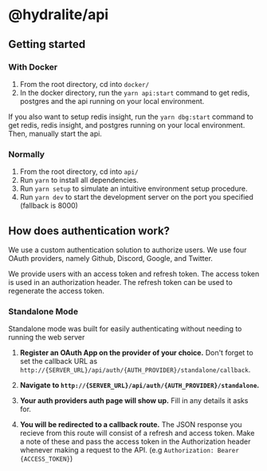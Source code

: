 # @hydralite/api

## Getting started

### With Docker

1. From the root directory, cd into `docker/`
2. In the docker directory, run the `yarn api:start` command to get redis, postgres and the api running on your local environment.

If you also want to setup redis insight, run the `yarn dbg:start` command to get redis, redis insight, and postgres running on your local environment. Then, manually start the api.

### Normally

1. From the root directory, cd into `api/`
2. Run `yarn` to install all dependencies.
3. Run `yarn setup` to simulate an intuitive environment setup procedure.
4. Run `yarn dev` to start the development server on the port you specified (fallback is 8000)

## How does authentication work?

We use a custom authentication solution to authorize users. We use four OAuth providers, namely Github, Discord, Google, and Twitter.

We provide users with an access token and refresh token. The access token is used in an authorization header. The refresh token can be used to regenerate the access token.

### Standalone Mode

Standalone mode was built for easily authenticating without needing to running the web server

1. **Register an OAuth App on the provider of your choice.**
   Don't forget to set the callback URL as `http://{SERVER_URL}/api/auth/{AUTH_PROVIDER}/standalone/callback`.

2. **Navigate to `http://{SERVER_URL}/api/auth/{AUTH_PROVIDER}/standalone`.**

3. **Your auth providers auth page will show up.** Fill in any details it asks for.

4. **You will be redirected to a callback route.** The JSON response you recieve from this route will consist of a refresh and access token. Make a note of these and pass the access token in the Authorization header whenever making a request to the API. (e.g `Authorization: Bearer {ACCESS_TOKEN}`)

